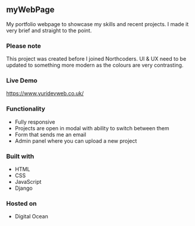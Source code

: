 ## myWebPage

My portfolio webpage to showcase my skills and recent projects. I made it very brief and straight to the point.


### Please note 

This project was created before I joined Northcoders. UI & UX need to be updated to something more modern as the colours are very contrasting.


### Live Demo

https://www.yuridevweb.co.uk/


### Functionality

* Fully responsive
* Projects are open in modal with ability to switch between them
* Form that sends me an email
* Admin panel where you can upload a new project


### Built with

* HTML 
* CSS 
* JavaScript
* Django 

### Hosted on

* Digital Ocean
